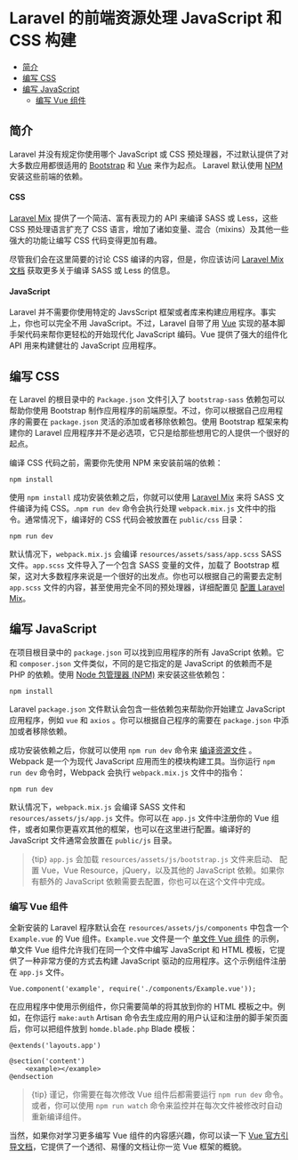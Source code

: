# Laravel 的前端资源处理 JavaScript 和 CSS 构建

- [简介](#introduction)
- [编写 CSS](#writing-css)
- [编写 JavaScript](#writing-javascript)
    - [编写 Vue 组件](#writing-vue-components)

<a name="introduction"></a>
## 简介

Laravel 并没有规定你使用哪个 JavaScript 或 CSS 预处理器，不过默认提供了对大多数应用都很适用的 [Bootstrap](http://getbootstrap.com) 和 [Vue](https://vuejs.org) 来作为起点。 Laravel 默认使用 [NPM](https://npmjs.org) 安装这些前端的依赖。

#### CSS

[Laravel Mix](/docs/{{version}}/mix) 提供了一个简洁、富有表现力的 API 来编译 SASS 或 Less，这些 CSS 预处理语言扩充了 CSS 语言，增加了诸如变量、混合（mixins）及其他一些强大的功能让编写 CSS 代码变得更加有趣。

尽管我们会在这里简要的讨论 CSS 编译的内容，但是，你应该访问 [Laravel Mix 文档](/docs/{{version}}/mix) 获取更多关于编译 SASS 或 Less 的信息。

#### JavaScript

Laravel 并不需要你使用特定的 JavsScript 框架或者库来构建应用程序。事实上，你也可以完全不用 JavaScript。不过，Laravel 自带了用 [Vue](https://vuejs.org) 实现的基本脚手架代码来帮你更轻松的开始现代化 JavaScript 编码。Vue 提供了强大的组件化 API 用来构建健壮的 JavaScript 应用程序。

<a name="writing-css"></a>
## 编写 CSS

在 Laravel 的根目录中的 `Package.json` 文件引入了 `bootstrap-sass` 依赖包可以帮助你使用 Bootstrap 制作应用程序的前端原型。不过，你可以根据自己应用程序的需要在 `package.json` 灵活的添加或者移除依赖包。使用 Bootstrap 框架来构建你的 Laravel 应用程序并不是必选项，它只是给那些想用它的人提供一个很好的起点。

编译 CSS 代码之前，需要你先使用 NPM 来安装前端的依赖：

    npm install

使用 `npm install` 成功安装依赖之后，你就可以使用 [Laravel Mix](/docs/{{version}}/mix#working-with-stylesheets) 来将 SASS 文件编译为纯 CSS。.`npm run dev` 命令会执行处理 `webpack.mix.js` 文件中的指令。通常情况下，编译好的 CSS 代码会被放置在 `public/css` 目录：

    npm run dev
    
默认情况下，`webpack.mix.js` 会编译 `resources/assets/sass/app.scss` SASS 文件。`app.scss` 文件导入了一个包含 SASS 变量的文件，加载了 Bootstrap 框架，这对大多数程序来说是一个很好的出发点。你也可以根据自己的需要去定制 `app.scss` 文件的内容，甚至使用完全不同的预处理器，详细配置见 [配置 Laravel Mix](/docs/{{version}}/mix)。

<a name="writing-javascript"></a>
## 编写 JavaScript

在项目根目录中的 `package.json` 可以找到应用程序的所有 JavaScript 依赖。它和 `composer.json` 文件类似，不同的是它指定的是 JavaScript 的依赖而不是 PHP 的依赖。使用 [Node 包管理器 (NPM)](https://npmjs.org) 来安装这些依赖包：

    npm install

Laravel `package.json` 文件默认会包含一些依赖包来帮助你开始建立 JavaScript 应用程序，例如 `vue` 和 `axios` 。你可以根据自己程序的需要在 `package.json` 中添加或者移除依赖。

成功安装依赖之后，你就可以使用  `npm run dev`  命令来 [编译资源文件](/docs/{{version}}/mix) 。Webpack 是一个为现代 JavaScript 应用而生的模块构建工具。当你运行 `npm run dev` 命令时，Webpack 会执行 `webpack.mix.js` 文件中的指令：

    npm run dev

默认情况下，`webpack.mix.js` 会编译 SASS 文件和 `resources/assets/js/app.js` 文件。你可以在 `app.js` 文件中注册你的 Vue 组件，或者如果你更喜欢其他的框架，也可以在这里进行配置。编译好的 JavaScript 文件通常会放置在 `public/js` 目录。

> {tip} `app.js` 会加载 `resources/assets/js/bootstrap.js` 文件来启动、 配置 Vue，Vue Resource，jQuery，以及其他的 JavaScript 依赖。如果你有额外的 JavaScript 依赖需要去配置，你也可以在这个文件中完成。

<a name="writing-vue-components"></a>
### 编写 Vue 组件

全新安装的 Laravel 程序默认会在 `resources/assets/js/components` 中包含一个 `Example.vue` 的 Vue 组件。`Example.vue` 文件是一个 [单文件 Vue 组件](https://vuejs.org/guide/application.html#Single-File-Components) 的示例，单文件 Vue 组件允许我们在同一个文件中编写 JavaScript 和 HTML 模板，它提供了一种非常方便的方式去构建 JavaScript 驱动的应用程序。这个示例组件注册在 `app.js` 文件。

    Vue.component('example', require('./components/Example.vue'));

在应用程序中使用示例组件，你只需要简单的将其放到你的 HTML 模板之中。例如，在你运行 `make:auth` Artisan 命令去生成应用的用户认证和注册的脚手架页面后，你可以把组件放到 `homde.blade.php` Blade 模板：

    @extends('layouts.app')

    @section('content')
        <example></example>
    @endsection
    
> {tip} 谨记，你需要在每次修改 Vue 组件后都需要运行 `npm run dev` 命令。或者，你可以使用 `npm run watch` 命令来监控并在每次文件被修改时自动重新编译组件。

当然，如果你对学习更多编写 Vue 组件的内容感兴趣，你可以读一下 [Vue 官方引导文档](http://vuejs.org/guide/)，它提供了一个透彻、易懂的文档让你一览 Vue 框架的概貌。
